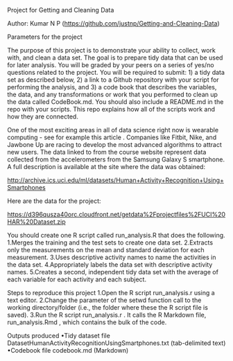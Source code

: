 Project for Getting and Cleaning Data

Author: Kumar N P (https://github.com/justnp/Getting-and-Cleaning-Data)

Parameters for the project

 
The purpose of this project is to demonstrate your ability to collect, work with, and clean a data set. The goal is to prepare tidy data that can be used for later analysis. You will be graded by your peers on a series of yes/no questions related to the project. You will be required to submit: 1) a tidy data set as described below, 2) a link to a Github repository with your script for performing the analysis, and 3) a code book that describes the variables, the data, and any transformations or work that you performed to clean up the data called CodeBook.md. You should also include a README.md in the repo with your scripts. This repo explains how all of the scripts work and how they are connected. 

One of the most exciting areas in all of data science right now is wearable computing - see for example this article . Companies like Fitbit, Nike, and Jawbone Up are racing to develop the most advanced algorithms to attract new users. The data linked to from the course website represent data collected from the accelerometers from the Samsung Galaxy S smartphone. A full description is available at the site where the data was obtained: 

http://archive.ics.uci.edu/ml/datasets/Human+Activity+Recognition+Using+Smartphones 

Here are the data for the project: 

https://d396qusza40orc.cloudfront.net/getdata%2Fprojectfiles%2FUCI%20HAR%20Dataset.zip 

You should create one R script called run_analysis.R that does the following. 
1.Merges the training and the test sets to create one data set.
 2.Extracts only the measurements on the mean and standard deviation for each measurement.
 3.Uses descriptive activity names to name the activities in the data set.
 4.Appropriately labels the data set with descriptive activity names.
 5.Creates a second, independent tidy data set with the average of each variable for each activity and each subject. 


 
Steps to reproduce this project
 1.Open the R script  run_analysis.r  using a text editor.
 2.Change the parameter of the  setwd  function call to the working directory/folder (i.e., the folder where these the R script file is saved).
 3.Run the R script  run_analysis.r . It calls the R Markdown file,  run_analysis.Rmd , which contains the bulk of the code.
 
Outputs produced
 •Tidy dataset file  DatasetHumanActivityRecognitionUsingSmartphones.txt  (tab-delimited text)
 •Codebook file  codebook.md  (Markdown)
